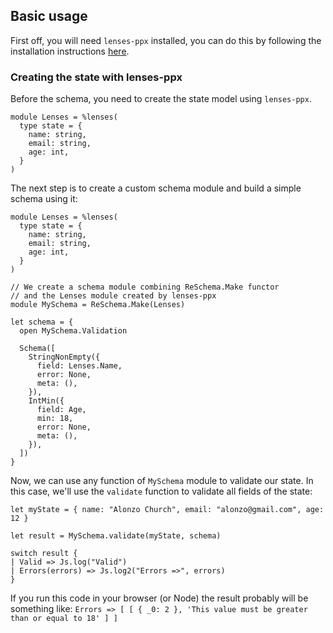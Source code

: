 ## Basic usage

First off, you will need `lenses-ppx` installed, you can do this by following the installation instructions [here](https://github.com/Astrocoders/lenses-ppx).

### Creating the state with lenses-ppx
Before the schema, you need to create the state model using `lenses-ppx`.

```rescript
module Lenses = %lenses(
  type state = {
    name: string,
    email: string,
    age: int,
  }
)
```

The next step is to create a custom schema module and build a simple schema using it:
```rescript
module Lenses = %lenses(
  type state = {
    name: string,
    email: string,
    age: int,
  }
)

// We create a schema module combining ReSchema.Make functor 
// and the Lenses module created by lenses-ppx
module MySchema = ReSchema.Make(Lenses)

let schema = {
  open MySchema.Validation

  Schema([
    StringNonEmpty({
      field: Lenses.Name,
      error: None,
      meta: (),
    }),
    IntMin({
      field: Age,
      min: 18,
      error: None,
      meta: (),
    }),
  ])
}

```
Now, we can use any function of `MySchema` module to validate our state. In this case, we'll use the `validate` function to validate all fields of the state:
```rescript
let myState = { name: "Alonzo Church", email: "alonzo@gmail.com", age: 12 }

let result = MySchema.validate(myState, schema)

switch result {
| Valid => Js.log("Valid")
| Errors(errors) => Js.log2("Errors =>", errors)
}
```
If you run this code in your browser (or Node) the result probably will be something like: `Errors => [ [ { _0: 2 }, 'This value must be greater than or equal to 18' ] ]`
